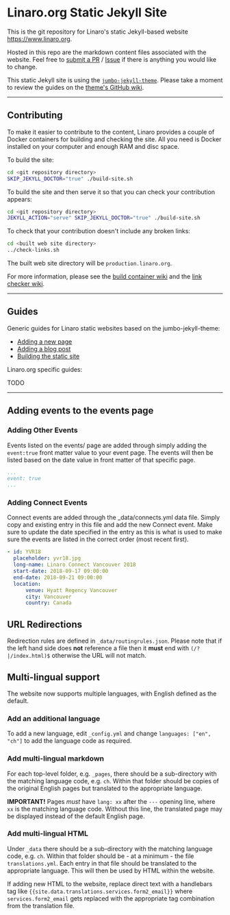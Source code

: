 # Linaro.org Static Jekyll Site

This is the git repository for Linaro's static Jekyll-based website <https://www.linaro.org>.

Hosted in this repo are the markdown content files associated with the website. Feel free to [submit a PR](https://github.com/linaro/website/pulls) / [Issue](https://github.com/Linaro/website/issues/new) if there is anything you would like to change.

This static Jekyll site is using the [`jumbo-jekyll-theme`](https://github.com/linaro-marketing/jumbo-jekyll-theme). Please take a moment to review the guides on the [theme's GitHub wiki](https://github.com/linaro-marketing/jumbo-jekyll-theme/wiki).

*****

## Contributing

To make it easier to contribute to the content, Linaro provides a couple of Docker containers for building and checking the site. All you need is Docker installed on your computer and enough RAM and disc space.

To build the site:

```bash
cd <git repository directory>
SKIP_JEKYLL_DOCTOR="true" ./build-site.sh
```

To build the site and then serve it so that you can check your contribution appears:

```bash
cd <git repository directory>
JEKYLL_ACTION="serve" SKIP_JEKYLL_DOCTOR="true" ./build-site.sh
```

To check that your contribution doesn't include any broken links:

```bash
cd <built web site directory>
../check-links.sh
```

The built web site directory will be `production.linaro.org`.

For more information, please see the [build container wiki](https://github.com/linaro-its/jekyll-build-container/wiki) and the [link checker wiki](https://github.com/linaro-its/jekyll-link-checker/wiki).

*****

## Guides

Generic guides for Linaro static websites based on the jumbo-jekyll-theme:

- [Adding a new page](https://github.com/linaro-marketing/jumbo-jekyll-theme/wiki/AddingPages)
- [Adding a blog post](https://github.com/linaro-marketing/jumbo-jekyll-theme/wiki/AddingPosts)
- [Building the static site](https://github.com/linaro-marketing/jumbo-jekyll-theme/wiki/Building)

Linaro.org specific guides:

TODO

*****

## Adding events to the events page

### Adding Other Events

Events listed on the events/ page are added through simply adding the `event:true` front matter value to your event page. The events will then be listed based on the date
value in front matter of that specific page.

```yaml
...
event: true
...

```

### Adding Connect Events

Connect events are added through the _data/connects.yml data file. Simply copy and existing entry in this file and add the new Connect event. Make sure to update the date specified
in the entry as this is what is used to make sure the events are listed in the correct order (most recent first).

```yaml
- id: YVR18
  placeholder: yvr18.jpg
  long-name: Linaro Connect Vancouver 2018
  start-date: 2018-09-17 09:00:00
  end-date: 2018-09-21 09:00:00
  location:
      venue: Hyatt Regency Vancouver
      city: Vancouver
      country: Canada
```

## URL Redirections

Redirection rules are defined in `_data/routingrules.json`. Please note that if the left hand side does **not** reference a file then it **must** end with `(/?|/index.html)$` otherwise the URL will not match.

## Multi-lingual support

The website now supports multiple languages, with English defined as the default.

### Add an additional language

To add a new language, edit `_config.yml` and change `languages: ["en", "ch"]` to add the language code as required.

### Add multi-lingual markdown

For each top-level folder, e.g. `_pages`, there should be a sub-directory with the matching language code, e.g. `ch`. Within that folder should be copies of the original English pages but translated to the appropriate language.

**IMPORTANT!** Pages *must* have `lang: xx` after the `---` opening line, where `xx` is the matching language code. Without this line, the translated page may be displayed instead of the default English page.

### Add multi-lingual HTML

Under `_data` there should be a sub-directory with the matching language code, e.g. `ch`. Within that folder should be - at a minimum - the file `translations.yml`. Each entry in that file should be translated to the appropriate language. This will then be used by HTML within the website.

If adding new HTML to the website, replace direct text with a handlebars tag like `{{site.data.translations.services.form2_email}}` where `services.form2_email` gets replaced with the appropriate tag combination from the translation file.
